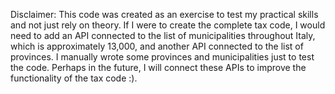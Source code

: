 Disclaimer: This code was created as an exercise to test my practical skills and not just rely on theory. If I were to create the complete tax code, I would need to add an API connected to the list of municipalities throughout Italy, which is approximately 13,000, and another API connected to the list of provinces. I manually wrote some provinces and municipalities just to test the code. Perhaps in the future, I will connect these APIs to improve the functionality of the tax code :).
